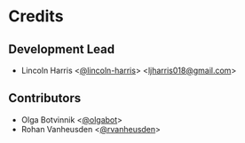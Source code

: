 Credits
=======

Development Lead
----------------

-   Lincoln Harris <[@lincoln-harris](https://github.com/lincoln-harris)> &lt;ljharris018@gmail.com&gt;

Contributors
------------

-   Olga Botvinnik <[@olgabot](https://github.com/olgabot)>
-   Rohan Vanheusden <[@rvanheusden](https://github.com/rvanheusden)>

